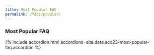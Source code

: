 ```yaml
---
title: Most Popular FAQ
permalink: /faqs/popular/
---
```


### Most Popular FAQ

{% include accordion.html accordions=site.data.acc23-most-popular-faq.accordion %}

<script src="/jquery/bp-menu-new-tab.js"></script>
